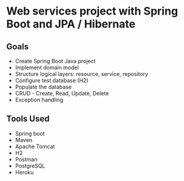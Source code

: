 # Web services project with Spring Boot and JPA / Hibernate

## Goals
* Create Spring Boot Java project
* Implement domain model
* Structure logical layers: resource, service, repository
* Configure test database (H2)
* Populate the database
* CRUD - Create, Read, Update, Delete
* Exception handling

## Tools Used
* Spring boot
* Maven
* Apache Tomcat
* H2
* Postman
* PostgreSQL
* Heroku
